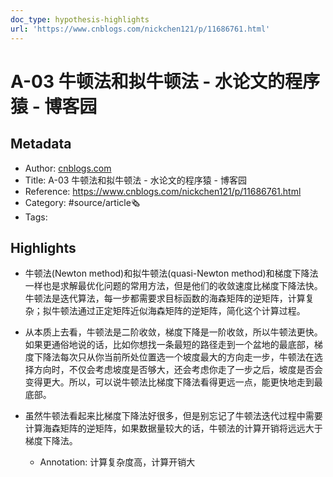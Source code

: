 ```yaml
---
doc_type: hypothesis-highlights
url: 'https://www.cnblogs.com/nickchen121/p/11686761.html'
---
```

# A-03 牛顿法和拟牛顿法 - 水论文的程序猿 - 博客园
## Metadata
- Author: [cnblogs.com]()
- Title: A-03 牛顿法和拟牛顿法 - 水论文的程序猿 - 博客园
- Reference: https://www.cnblogs.com/nickchen121/p/11686761.html
- Category: #source/article🗞
- Tags:
## Highlights
- 牛顿法(Newton method)和拟牛顿法(quasi-Newton method)和梯度下降法一样也是求解最优化问题的常用方法，但是他们的收敛速度比梯度下降法快。牛顿法是迭代算法，每一步都需要求目标函数的海森矩阵的逆矩阵，计算复杂；拟牛顿法通过正定矩阵近似海森矩阵的逆矩阵，简化这个计算过程。

- 从本质上去看，牛顿法是二阶收敛，梯度下降是一阶收敛，所以牛顿法更快。如果更通俗地说的话，比如你想找一条最短的路径走到一个盆地的最底部，梯度下降法每次只从你当前所处位置选一个坡度最大的方向走一步，牛顿法在选择方向时，不仅会考虑坡度是否够大，还会考虑你走了一步之后，坡度是否会变得更大。所以，可以说牛顿法比梯度下降法看得更远一点，能更快地走到最底部。

- 虽然牛顿法看起来比梯度下降法好很多，但是别忘记了牛顿法迭代过程中需要计算海森矩阵的逆矩阵，如果数据量较大的话，牛顿法的计算开销将远远大于梯度下降法。

   - Annotation: 计算复杂度高，计算开销大
